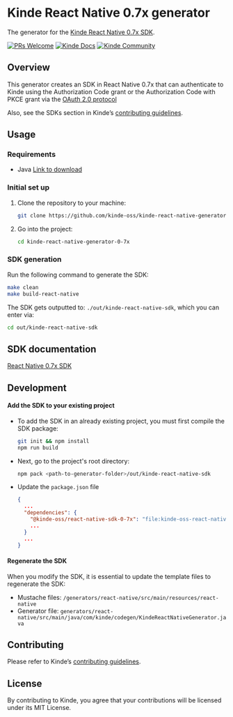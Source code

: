 # Kinde React Native 0.7x generator

The generator for the [Kinde React Native 0.7x SDK](https://github.com/kinde-oss/kinde-react-native-sdk-0-7x).

[![PRs Welcome](https://img.shields.io/badge/PRs-welcome-brightgreen.svg?style=flat-square)](https://makeapullrequest.com) [![Kinde Docs](https://img.shields.io/badge/Kinde-Docs-eee?style=flat-square)](https://kinde.com/docs/developer-tools) [![Kinde Community](https://img.shields.io/badge/Kinde-Community-eee?style=flat-square)](https://thekindecommunity.slack.com)

## Overview

This generator creates an SDK in React Native 0.7x that can authenticate to Kinde using the Authorization Code grant or the Authorization Code with PKCE grant via the [OAuth 2.0 protocol](https://oauth.net/2/) 

Also, see the SDKs section in Kinde’s [contributing guidelines](https://github.com/kinde-oss/.github/blob/main/.github/CONTRIBUTING.md).

## Usage

### Requirements

- Java [Link to download](https://www.java.com/en/)

### Initial set up

1. Clone the repository to your machine:

   ```bash
   git clone https://github.com/kinde-oss/kinde-react-native-generator-0-7x
   ```

2. Go into the project:

   ```bash
   cd kinde-react-native-generator-0-7x
   ```

### SDK generation

Run the following command to generate the SDK:

```bash
make clean
make build-react-native
```

The SDK gets outputted to: `./out/kinde-react-native-sdk`, which you can enter via:

```bash
cd out/kinde-react-native-sdk
```

## SDK documentation

[React Native 0.7x SDK](https://kinde.com/docs/developer-tools/react-native-sdk/)

## Development
#### Add the SDK to your existing project
- To add the SDK in an already existing project, you must first compile the SDK package:
  ```bash
  git init && npm install
  npm run build
  ```
- Next, go to the project's root directory:
  ```bash
  npm pack <path-to-generator-folder>/out/kinde-react-native-sdk
  ```
- Update the `package.json` file
  ```json
  {
    ...
    "dependencies": {
      "@kinde-oss/react-native-sdk-0-7x": "file:kinde-oss-react-native-sdk-0-7x-<version>.tgz",
      ...
    }
    ...
  }
  ```
#### Regenerate the SDK
When you modify the SDK, it is essential to update the template files to regenerate the SDK:
- Mustache files: `/generators/react-native/src/main/resources/react-native`
- Generator file: `generators/react-native/src/main/java/com/kinde/codegen/KindeReactNativeGenerator.java`

## Contributing

Please refer to Kinde’s [contributing guidelines](https://github.com/kinde-oss/.github/blob/489e2ca9c3307c2b2e098a885e22f2239116394a/CONTRIBUTING.md).

## License

By contributing to Kinde, you agree that your contributions will be licensed under its MIT License.